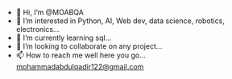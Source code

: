 - 👋 Hi, I’m @MOABQA
- 👀 I’m interested in Python, AI, Web dev, data science, robotics, electronics...
- 🌱 I’m currently learning sql...
- 💞️ I’m looking to collaborate on any project...
- 📫 How to reach me well here you go... mohammadabdulqadir122@gmail.com

<!---
MOABQA/MOABQA is a ✨ special ✨ repository because its `README.md` (this file) appears on your GitHub profile.
You can click the Preview link to take a look at your changes.
--->
